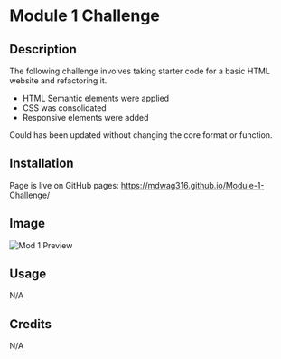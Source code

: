 # Module 1 Challenge

## Description

The following challenge involves taking starter code for a basic HTML website and refactoring it. 

- HTML Semantic elements were applied
- CSS was consolidated
- Responsive elements were added

Could has been updated without changing the core format or function.

## Installation

Page is live on GitHub pages: https://mdwag316.github.io/Module-1-Challenge/

## Image

![Mod 1 Preview](https://github.com/Mdwag316/Module-1-Challenge/blob/main/Develop/assets/images/Screenshot%202023-01-12%20182549.png?raw=true)

## Usage

N/A

## Credits

N/A
